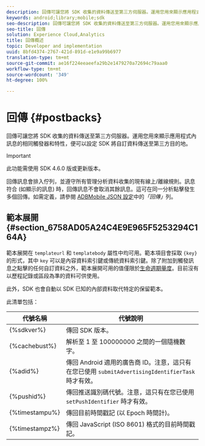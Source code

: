 ```yaml
---
description: 回傳可讓您將 SDK 收集的資料傳送至第三方伺服器。運用您用來顯示應用程式內訊息的相同觸發器和特性，便可以設定 SDK 將自訂資料傳送至第三方目的地。
keywords: android;library;mobile;sdk
seo-description: 回傳可讓您將 SDK 收集的資料傳送至第三方伺服器。運用您用來顯示應用程式內訊息的相同觸發器和特性，便可以設定 SDK 將自訂資料傳送至第三方目的地。
seo-title: 回傳
solution: Experience Cloud,Analytics
title: 回傳概述
topic: Developer and implementation
uuid: 8bfd4374-2767-421d-891d-e1e9a99b6977
translation-type: tm+mt
source-git-commit: ae16f224eeaeefa29b2e1479270a72694c79aaa0
workflow-type: tm+mt
source-wordcount: '349'
ht-degree: 100%

---
```



# 回傳 {#postbacks}

回傳可讓您將 SDK 收集的資料傳送至第三方伺服器。運用您用來顯示應用程式內訊息的相同觸發器和特性，便可以設定 SDK 將自訂資料傳送至第三方目的地。

>[!IMPORTANT]
>
>此功能需使用 SDK 4.6.0 版或更新版本。

回傳訊息會排入佇列，並遵守所有管理分析資料收集的現有線上/離線規則。訊息符合 (如顯示的訊息) 時，回傳訊息不會取消其餘訊息。這可在同一分析點擊發生多個回傳。如需定義，請參閱 [ADBMobile JSON 設定](/help/android/configuration/json-config/json-config.md)中的&#x200B;*「回傳」*&#x200B;列。

## 範本展開 {#section_6758AD05A24C4E9E965F5253294C164A}

範本展開在 `templateurl` 和 `templatebody` 屬性中均可用。範本項目會採取 `{key}` 的形式，其中 `key` 可以是內容資料索引鍵或傳統資料索引鍵。除了附加到觸發訊息之點擊的任何自訂資料之外，範本展開可用的值僅限於[生命週期量度](/help/android/metrics.md)。目前沒有以歷程記錄或區段為準的資料可供使用。

此外，SDK 也會自動以 SDK 已知的內部資料取代特定的保留範本。

此清單包括：

| 代號名稱 | 代號說明 |
|--- |--- |
| {%sdkver%} | 傳回 SDK 版本。 |
| {%cachebust%} | 解析至 1 至 100000000 之間的一個隨機數字。 |
| {%adid%} | 傳回 Android 適用的廣告商 ID。注意，這只有在您已使用 `submitAdvertisingIdentifierTask` 時才有效。 |
| {%pushid%} | 傳回推送識別碼代號。注意，這只有在您已使用 `setPushIdentifier` 時才有效。 |
| {%timestampu%} | 傳回目前時間戳記 (以 Epoch 時間計)。 |
| {%timestampz%} | 傳回 JavaScript (ISO 8601) 格式的目前時間戳記。 |